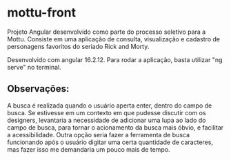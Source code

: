 # mottu-front
Projeto Angular desenvolvido como parte do processo seletivo para a Mottu. Consiste em uma aplicação de consulta, visualização e cadastro de personagens favoritos do seriado Rick and Morty.

Desenvolvido com angular 16.2.12. Para rodar a aplicação, basta utilizar "ng serve" no terminal.


## Observações:

A busca é realizada quando o usuário aperta enter, dentro do campo de busca. Se estivesse em um contexto em que pudesse discutir com os designers, levantaria a necessidade de adicionar uma lupa ao lado do campo de busca, para tornar o acionamento da busca mais óbvio, e facilitar a acessibilidade. Outra opção seria fazer a ferramenta de busca funcionando após o usuário digitar uma certa quantidade de caracteres, mas fazer isso me demandaria um pouco mais de tempo.